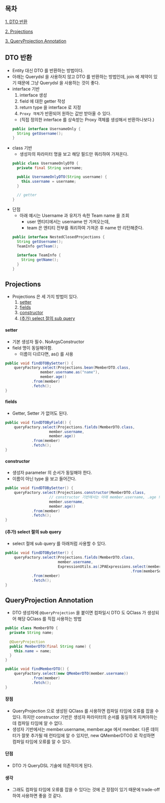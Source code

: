 ## 목차
[1. DTO 반환](#DTO-반환)

[2. Projections](#Projections)

[3. QueryProjection Annotation](#QueryProjection-Annotation)

## DTO 반환
* Entity 대신 DTO 를 반환하는 방법이다.
* 아래는 Querydsl 을 사용하지 않고 DTO 를 반환하는 방법인데, join 에 제약이 있기 때문에 그냥 Querydsl 을 사용하는 것이 좋다.
* interface 기반
  1. interface 생성
  2. field 에 대한 getter 작성
  3. return type 을 interface 로 지정
  4. `Proxy 객체`가 반환되어 원하는 값만 받아올 수 있다.
    * (직접 정의한 interface 를 상속받는 Proxy 객체를 생성해서 반환하나보다.)
  ```java
  public interface UsernameOnly {
    String getUsername();
  }
  ```
* class 기반
  * 생성자의 파라미터 명을 보고 해당 필드만 쿼리하여 가져온다.
  ```java
  public class UsernameOnlyDTO {
    private final String username;

    public UsernameOnlyDTO(String username) {
      this.username = username;
    }

    // getter
  }
  ```
* 단점
  * 아래 예시는 Username 과 유저가 속한 Team name 을 조회
    * user 엔티티에서는 username 만 가져오는데,
    * team 은 엔티티 전부를 쿼리하여 가져온 후 name 만 리턴해준다.
  ```java
  public interface NestedClosedProjections {
    String getUsername();
    TeamInfo getTeam();

    interface TeamInfo {
      String getName();
    }
  }
  ```

## Projections
* Projections 은 세 가지 방법이 있다.
  1. [setter](#setter)
  2. [fields](#fields)
  3. [constructor](#constructor)
  4. [(추가) select 절의 sub query](#(추가)-select-절의-sub-query)

#### setter
* 기본 생성자 필수. NoArgsConstructor
* field 명이 동일해야함.
  * 이름이 다르다면, as() 를 사용

```java
public void findDTOBySetter() {
	queryFactory.select(Projections.bean(MemberDTO.class,
				member.username.as("name"),
				member.age))
			.from(member)
			.fetch();
}
```

#### fields
* Getter, Setter 가 없어도 된다.
```java
public void findDTOByField() {
	queryFactory.select(Projections.fields(MemberDTO.class,
					member.username,
					member.age))
			.from(member)
			.fetch();
}
```

#### constructor
* 생성자 parameter 의 순서가 동일해야 한다.
* 이름이 아닌 type 을 보고 들어간다.
```java
public void findDTOBySetter() {
	queryFactory.select(Projections.constructor(MemberDTO.class,
					// constructor 기반에서는 아래 member.username, .age 의 순서가 동일해야함.
					member.username,
					member.age))
			.from(member)
			.fetch();
}
```

#### (추가) select 절의 sub query
* select 절에 sub query 를 아래처럼 사용할 수 있다.
```java
public void findDTOBySetter() {
	queryFactory.select(Projections.fields(MemberDTO.class,
						member.username,
						ExpressionUtils.as(JPAExpressions.select(memberSub.age.max())
														 .from(memberSub), "age")))
			.from(member)
			.fetch();
}
```

## QueryProjection Annotation
* DTO 생성자에 `@QueryProjection` 을 붙이면 컴파일시 DTO 도 QClass 가 생성되어 해당 QClass 를 직접 사용하는 방법
```java
public class MemberDTO {
  private String name;
  
  @QueryProjection
  public MemberDTO(final String name) {
    this.name = name;
  }
}
```
```java
public void findMemberDTO() {
	queryFactory.select(new QMemberDTO(member.username))
			.from(member)
			.fetch();
}
```
#### 장점
* QueryProjection 으로 생성된 QClass 를 사용하면 컴파일 타임에 오류를 잡을 수 있다. 하지만 constructor 기반은 생성자 파라미터의 순서를 동일하게 지켜야하는데 컴파일 타임에 알 수 없다.
* 생성자 기반에서는 member.username, member.age 에서 member. 다른 데이터가 잘못 추가될 때 런타임에 알 수 있지만, new QMemberDTO() 로 작성하면 컴파일 타임에 오류를 알 수 있다.

#### 단점
* DTO 가 QueryDSL 기술에 의존적이게 된다.

#### 생각
* 그래도 컴파일 타임에 오류를 잡을 수 있다는 것에 큰 장점이 있기 때문에 trade-off 하여 사용하면 좋을 것 같다.
